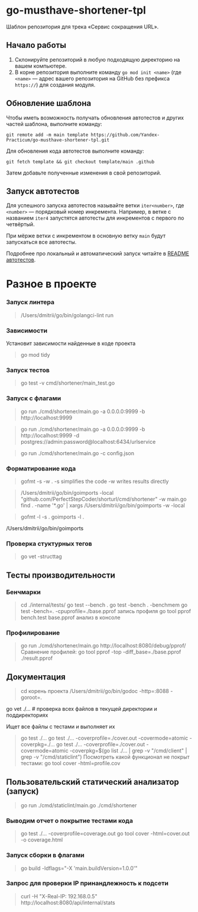 # go-musthave-shortener-tpl

Шаблон репозитория для трека «Сервис сокращения URL».

## Начало работы

1. Склонируйте репозиторий в любую подходящую директорию на вашем компьютере.
2. В корне репозитория выполните команду `go mod init <name>` (где `<name>` — адрес вашего репозитория на GitHub без префикса `https://`) для создания модуля.

## Обновление шаблона

Чтобы иметь возможность получать обновления автотестов и других частей шаблона, выполните команду:

```
git remote add -m main template https://github.com/Yandex-Practicum/go-musthave-shortener-tpl.git
```

Для обновления кода автотестов выполните команду:

```
git fetch template && git checkout template/main .github
```

Затем добавьте полученные изменения в свой репозиторий.

## Запуск автотестов

Для успешного запуска автотестов называйте ветки `iter<number>`, где `<number>` — порядковый номер инкремента. Например, в ветке с названием `iter4` запустятся автотесты для инкрементов с первого по четвёртый.

При мёрже ветки с инкрементом в основную ветку `main` будут запускаться все автотесты.

Подробнее про локальный и автоматический запуск читайте в [README автотестов](https://github.com/Yandex-Practicum/go-autotests).

# Разное в проекте
### Запуск линтера
> /Users/dmitrii/go/bin/golangci-lint run

### Зависимости
Установит зависимости найденные в коде проекта
> go mod tidy

### Запуск тестов
> go test -v cmd/shortener/main_test.go

### Запуск с флагами
> go run ./cmd/shortener/main.go -a 0.0.0.0:9999 -b http://localhost:9999

> go run ./cmd/shortener/main.go -a 0.0.0.0:9999 -b http://localhost:9999 -d postgres://admin:password@localhost:6434/urlservice

> go run ./cmd/shortener/main.go -c config.json

### Форматирование кода
> gofmt -s -w .
-s simplifies the code
-w writes results directly

> /Users/dmitrii/go/bin/goimports -local "github.com/PerfectStepCoder/shorturl/cmd/shortener" -w main.go
> find . -name '*.go' | xargs /Users/dmitrii/go/bin/goimports -w -local 

> gofmt -l -s .
> goimports -l .

/Users/dmitrii/go/bin/goimports
### Проверка стуктурных тегов
> go vet -structtag

## Тесты производительности
### Бенчмарки
> cd ./internal/tests/
> go test --bench .
> go test -bench . -benchmem
> go test -bench=. -cpuprofile=./base.pprof запись профиля
> go tool pprof bench.test base.pprof  анализ в консоле

### Профилирование
> go run ./cmd/shortener/main.go
> http://localhost:8080/debug/pprof/
Сравнение профилей:
> go tool pprof -top -diff_base=./base.pprof ./result.pprof

## Документация
> cd корень проекта
> /Users/dmitrii/go/bin/godoc -http=:8088 
-goroot=.

go vet ./...      # проверка всех файлов в текущей директории и поддиректориях

Ищет все файлы с тестами и выполняет их
> go test ./... 
> go test ./... -coverprofile=./cover.out -covermode=atomic -coverpkg=./...
> go test ./... -coverprofile=./cover.out -covermode=atomic -coverpkg=$(go list ./... | grep -v "/cmd/client" | grep -v "/cmd/staticlint")
Посмотреть какой функционал не покрыт тестами:
> go tool cover -html=profile.cov

## Пользовательский статический анализатор (запуск)
> go run ./cmd/staticlint/main.go ./cmd/shortener

### Выводим отчет о покрытие тестами кода
> go test ./... -coverprofile=coverage.out
> go tool cover -html=cover.out -o coverage.html

### Запуск сборки в флагами
> go build -ldflags="-X 'main.buildVersion=1.0.0'"

### Запрос для проверки IP принандлежность к подсети
> curl -H "X-Real-IP: 192.168.0.5" http://localhost:8080/api/internal/stats